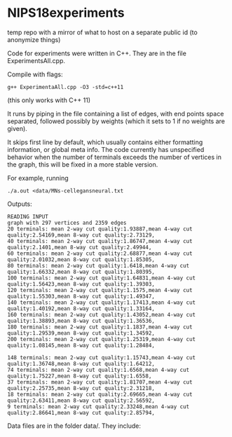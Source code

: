 # NIPS18experiments
temp repo with a mirror of what to host on a separate public id (to anonymize things)

Code for experiments were written in C++.
They are in the file ExperimentsAll.cpp.

Compile with flags:

```
g++ ExperimentaAll.cpp -O3 -std=c++11
```

(this only works with C++ 11)

It runs by piping in the file containing a list of edges,
with end points space separated, followed possibly by weights
(which it sets to 1 if no weights are given).

It skips first line by default, which usually contains either
formatting information, or global meta info.
The code currently has unspecified behavior when the number
of terminals exceeds the number of vertices in the graph,
this will be fixed in a more stable version.

For example, running

```
./a.out <data/MNs-cellegansneural.txt 
```

Outputs:

```
READING INPUT
graph with 297 vertices and 2359 edges
20 terminals: mean 2-way cut quality:1.93887,mean 4-way cut quality:2.54169,mean 8-way cut quality:2.73129,
40 terminals: mean 2-way cut quality:1.86747,mean 4-way cut quality:2.1401,mean 8-way cut quality:2.49944,
60 terminals: mean 2-way cut quality:2.68877,mean 4-way cut quality:2.01032,mean 8-way cut quality:1.85305,
80 terminals: mean 2-way cut quality:1.6418,mean 4-way cut quality:1.66332,mean 8-way cut quality:1.80395,
100 terminals: mean 2-way cut quality:1.64831,mean 4-way cut quality:1.56423,mean 8-way cut quality:1.39303,
120 terminals: mean 2-way cut quality:1.1575,mean 4-way cut quality:1.55303,mean 8-way cut quality:1.49347,
140 terminals: mean 2-way cut quality:1.17413,mean 4-way cut quality:1.40192,mean 8-way cut quality:1.33164,
160 terminals: mean 2-way cut quality:1.43052,mean 4-way cut quality:1.38893,mean 8-way cut quality:1.36536,
180 terminals: mean 2-way cut quality:1.1837,mean 4-way cut quality:1.29539,mean 8-way cut quality:1.34592,
200 terminals: mean 2-way cut quality:1.25319,mean 4-way cut quality:1.08145,mean 8-way cut quality:1.28484,

148 terminals: mean 2-way cut quality:1.15743,mean 4-way cut quality:1.36748,mean 8-way cut quality:1.64212,
74 terminals: mean 2-way cut quality:1.6568,mean 4-way cut quality:1.75227,mean 8-way cut quality:1.6558,
37 terminals: mean 2-way cut quality:1.81707,mean 4-way cut quality:2.25735,mean 8-way cut quality:2.31218,
18 terminals: mean 2-way cut quality:2.69665,mean 4-way cut quality:2.63411,mean 8-way cut quality:2.56592,
9 terminals: mean 2-way cut quality:2.33248,mean 4-way cut quality:2.86641,mean 8-way cut quality:2.85794,
```

Data files are in the folder data/. They include:

